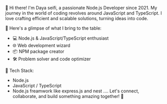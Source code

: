 👋 Hi there! I'm Daya seifi, a passionate Node.js Developer since 2021. My journey in the world of coding revolves around JavaScript and TypeScript. I love crafting efficient and scalable solutions, turning ideas into code.

🚀 Here's a glimpse of what I bring to the table:
- 💻 Node.js & JavaScript/TypeScript enthusiast
- 🌐 Web development wizard
- 📦 NPM package creator
- 🛠️ Problem solver and code optimizer

🔧 Tech Stack:
- Node.js
- JavaScript / TypeScript
- Node.js freamwork like express.js and nest ....
Let's connect, collaborate, and build something amazing together! 🚀
